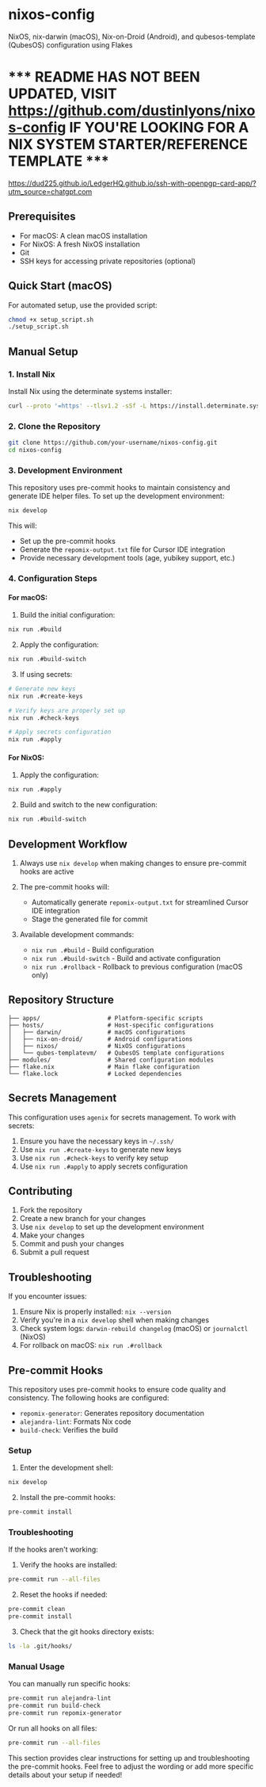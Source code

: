 # nixos-config
NixOS, nix-darwin (macOS), Nix-on-Droid (Android), and qubesos-template (QubesOS) configuration using Flakes

# *** README HAS NOT BEEN UPDATED, VISIT https://github.com/dustinlyons/nixos-config IF YOU'RE LOOKING FOR A NIX SYSTEM STARTER/REFERENCE TEMPLATE ***
https://dud225.github.io/LedgerHQ.github.io/ssh-with-openpgp-card-app/?utm_source=chatgpt.com


## Prerequisites

- For macOS: A clean macOS installation
- For NixOS: A fresh NixOS installation
- Git
- SSH keys for accessing private repositories (optional)

## Quick Start (macOS)

For automated setup, use the provided script:

```bash
chmod +x setup_script.sh
./setup_script.sh
```

## Manual Setup

### 1. Install Nix
Install Nix using the determinate systems installer:
```bash
curl --proto '=https' --tlsv1.2 -sSf -L https://install.determinate.systems/nix | sh -s -- install
```

### 2. Clone the Repository
```bash
git clone https://github.com/your-username/nixos-config.git
cd nixos-config
```

### 3. Development Environment
This repository uses pre-commit hooks to maintain consistency and generate IDE helper files. To set up the development environment:

```bash
nix develop
```

This will:
- Set up the pre-commit hooks
- Generate the `repomix-output.txt` file for Cursor IDE integration
- Provide necessary development tools (age, yubikey support, etc.)

### 4. Configuration Steps

#### For macOS:
1. Build the initial configuration:
```bash
nix run .#build
```

2. Apply the configuration:
```bash
nix run .#build-switch
```

3. If using secrets:
```bash
# Generate new keys
nix run .#create-keys

# Verify keys are properly set up
nix run .#check-keys

# Apply secrets configuration
nix run .#apply
```

#### For NixOS:
1. Apply the configuration:
```bash
nix run .#apply
```

2. Build and switch to the new configuration:
```bash
nix run .#build-switch
```

## Development Workflow

1. Always use `nix develop` when making changes to ensure pre-commit hooks are active

2. The pre-commit hooks will:
   - Automatically generate `repomix-output.txt` for  streamlined Cursor IDE integration
   - Stage the generated file for commit

3. Available development commands:
   - `nix run .#build` - Build configuration
   - `nix run .#build-switch` - Build and activate configuration
   - `nix run .#rollback` - Rollback to previous configuration (macOS only)

## Repository Structure

```
├── apps/                   # Platform-specific scripts
├── hosts/                  # Host-specific configurations
│   ├── darwin/             # macOS configurations
│   ├── nix-on-droid/       # Android configurations
│   ├── nixos/              # NixOS configurations
│   └── qubes-templatevm/   # QubesOS template configurations
├── modules/                # Shared configuration modules
├── flake.nix               # Main flake configuration
└── flake.lock              # Locked dependencies
```

## Secrets Management

This configuration uses `agenix` for secrets management. To work with secrets:

1. Ensure you have the necessary keys in `~/.ssh/`
2. Use `nix run .#create-keys` to generate new keys
3. Use `nix run .#check-keys` to verify key setup
4. Use `nix run .#apply` to apply secrets configuration

## Contributing

1. Fork the repository
2. Create a new branch for your changes
3. Use `nix develop` to set up the development environment
4. Make your changes
5. Commit and push your changes
6. Submit a pull request

## Troubleshooting

If you encounter issues:

1. Ensure Nix is properly installed: `nix --version`
2. Verify you're in a `nix develop` shell when making changes
3. Check system logs: `darwin-rebuild changelog` (macOS) or `journalctl` (NixOS)
4. For rollback on macOS: `nix run .#rollback`

## Pre-commit Hooks

This repository uses pre-commit hooks to ensure code quality and consistency. The following hooks are configured:

- `repomix-generator`: Generates repository documentation
- `alejandra-lint`: Formats Nix code
- `build-check`: Verifies the build

### Setup

1. Enter the development shell:
```bash
nix develop
```

2. Install the pre-commit hooks:

```bash
pre-commit install
```

### Troubleshooting

If the hooks aren't working:

1. Verify the hooks are installed:

```bash
pre-commit run --all-files
```

2. Reset the hooks if needed:

```bash
pre-commit clean
pre-commit install
```

3. Check that the git hooks directory exists:

```bash
ls -la .git/hooks/
```

### Manual Usage

You can manually run specific hooks:

```bash
pre-commit run alejandra-lint
pre-commit run build-check
pre-commit run repomix-generator
```

Or run all hooks on all files:

```bash
pre-commit run --all-files
```

This section provides clear instructions for setting up and troubleshooting the pre-commit hooks. Feel free to adjust the wording or add more specific details about your setup if needed!